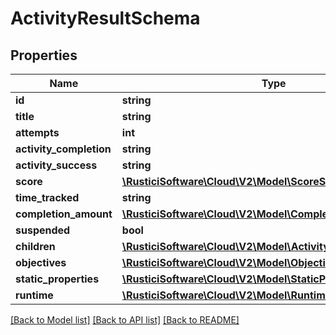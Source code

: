 # ActivityResultSchema

## Properties
Name | Type | Description | Notes
------------ | ------------- | ------------- | -------------
**id** | **string** |  | [optional] 
**title** | **string** |  | [optional] 
**attempts** | **int** |  | [optional] 
**activity_completion** | **string** |  | [optional] 
**activity_success** | **string** |  | [optional] 
**score** | [**\RusticiSoftware\Cloud\V2\Model\ScoreSchema**](ScoreSchema.md) |  | [optional] 
**time_tracked** | **string** |  | [optional] 
**completion_amount** | [**\RusticiSoftware\Cloud\V2\Model\CompletionAmountSchema**](CompletionAmountSchema.md) |  | [optional] 
**suspended** | **bool** |  | [optional] 
**children** | [**\RusticiSoftware\Cloud\V2\Model\ActivityResultSchema[]**](ActivityResultSchema.md) |  | [optional] 
**objectives** | [**\RusticiSoftware\Cloud\V2\Model\ObjectiveSchema[]**](ObjectiveSchema.md) |  | [optional] 
**static_properties** | [**\RusticiSoftware\Cloud\V2\Model\StaticPropertiesSchema**](StaticPropertiesSchema.md) |  | [optional] 
**runtime** | [**\RusticiSoftware\Cloud\V2\Model\RuntimeSchema**](RuntimeSchema.md) |  | [optional] 

[[Back to Model list]](../README.md#documentation-for-models) [[Back to API list]](../README.md#documentation-for-api-endpoints) [[Back to README]](../README.md)



